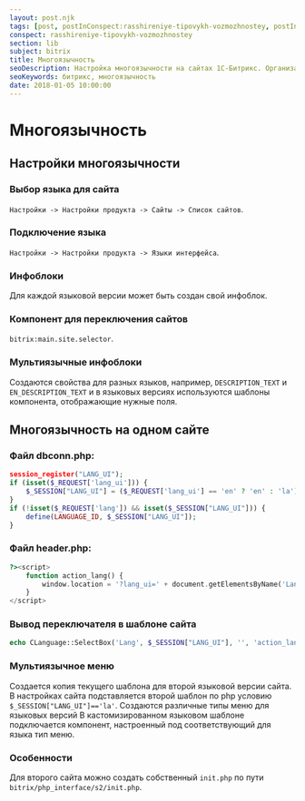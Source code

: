 ```yaml
---
layout: post.njk
tags: [post, postInConspect:rasshireniye-tipovykh-vozmozhnostey, postInSubject:bitrix, postInSection:lib]
conspect: rasshireniye-tipovykh-vozmozhnostey
section: lib
subject: bitrix
title: Многоязычность
seoDescription: Настройка многоязычности на сайтах 1С-Битрикс. Организация нескольких языковых версий на одном сайте.
seoKeywords: битрикс, многоязычность
date: 2018-01-05 10:00:00
---
```

# Многоязычность

## Настройки многоязычности

### Выбор языка для сайта

`Настройки -> Настройки продукта -> Сайты -> Список сайтов`.

### Подключение языка

`Настройки -> Настройки продукта -> Языки интерфейса`.

### Инфоблоки

Для каждой языковой версии может быть создан свой инфоблок.

### Компонент для переключения сайтов 

`bitrix:main.site.selector`.

### Мультиязычные инфоблоки

Создаются свойства для разных языков, например, `DESCRIPTION_TEXT` и `EN_DESCRIPTION_TEXT` и в языковых версиях используются шаблоны компонента, отображающие нужные поля.

## Многоязычность на одном сайте

### Файл dbconn.php:

```php
session_register("LANG_UI");
if (isset($_REQUEST['lang_ui'])) {
    $_SESSION["LANG_UI"] = ($_REQUEST['lang_ui'] == 'en' ? 'en' : 'la');
}
if (!isset($_REQUEST['lang']) && isset($_SESSION["LANG_UI"])) {
    define(LANGUAGE_ID, $_SESSION["LANG_UI"]);
}
```

### Файл header.php:

```php
?><script>
    function action_lang() {
        window.location = '?lang_ui=' + document.getElementsByName('Lang')[0].value;
    }
</script>
```

### Вывод переключателя в шаблоне сайта

```php
echo CLanguage::SelectBox('Lang', $_SESSION["LANG_UI"], '', 'action_lang()');
```

### Мультиязычное меню

Создается копия текущего шаблона для второй языковой версии сайта. В настройках сайта подставляется второй шаблон по php условию `$_SESSION["LANG_UI"]=='la'`. Создаются различные типы меню для языковых версий В кастомизированном языковом шаблоне подключается компонент, настроенный под соответствующий для языка тип меню.

### Особенности

Для второго сайта можно создать собственный `init.php` по пути `bitrix/php_interface/s2/init.php`.